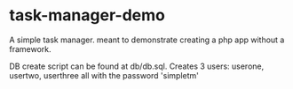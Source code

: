 # task-manager-demo

A simple task manager. meant to demonstrate creating a php app without a framework.

DB create script can be found at db/db.sql. Creates 3 users: userone, usertwo, userthree all with the password 'simpletm'
